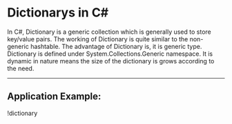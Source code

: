 # Dictionarys in C#

In C#, Dictionary is a generic collection which is generally used to store key/value pairs. The working of Dictionary is quite similar to the non-generic hashtable. The advantage of Dictionary is, it is generic type. Dictionary is defined under System.Collections.Generic namespace. It is dynamic in nature means the size of the dictionary is grows according to the need.

---

## Application Example:

!dictionary